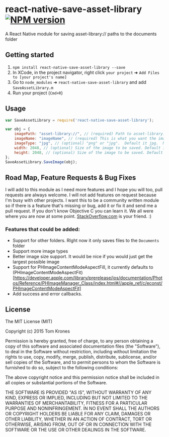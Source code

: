 # react-native-save-asset-library  [![NPM version](https://img.shields.io/npm/v/react-native-save-asset-library.svg?style=flat-square)](https://www.npmjs.com/package/react-native-save-asset-library)

A React Native module for saving asset-library:// paths to the documents folder

## Getting started

1. `npm install react-native-save-asset-library --save`
2. In XCode, in the project navigator, right click `your project` ➜ `Add Files to [your project's name]`
3. Go to `node_modules` ➜ `react-native-save-asset-library` and add `SaveAssetLibrary.m`
4. Run your project (`Cmd+R`)

## Usage

```javascript
var SaveAssetLibrary = require('react-native-save-asset-library');

var obj = {
    imagePath: "asset-library://", // (required) Path to asset-library:// for example from CameraRoll
    imageName: "imageName", // (required) This is what you want the image to be named
    imageType: "jpg", // (optional) "png" or "jpg".  Default it jpg.  More image types could be supported send me a pull request
    width: 2048, // (optional) Size of the image to be saved. Default is 2048
    height: 2048, // (optional) Size of the image to be saved. Default is 2048
};
SaveAssetLibrary.SaveImage(obj);
```

## Road Map, Feature Requests & Bug Fixes

I will add to this module as I need more features and I hope you will too, pull requests are always welcome.  I will not add features on request because I'm busy with other projects.  I want this to be a community written module so if there is a feature that's missing or bug, add it or fix it and send me a pull request.  If you don't know Objective C you can learn it.  We all were where you are now at some point.  [StackOverflow.com](http://stackoverflow.com/) is your friend.  :)

### Features that could be added:

* Support for other folders.  RIght now it only saves files to the `Documents` folder
* Support more image types
* Better image size support.  It would be nice if you would just get the largest possible image
* Support for PHImageContentModeAspectFill, it currently defaults to (PHImageContentModeAspectFit)[https://developer.apple.com/library/prerelease/ios/documentation/Photos/Reference/PHImageManager_Class/index.html#//apple_ref/c/econst/PHImageContentModeAspectFit]
* Add success and error callbacks.

## License

The MIT License (MIT)

Copyright (c) 2015 Tom Krones

Permission is hereby granted, free of charge, to any person obtaining a copy
of this software and associated documentation files (the "Software"), to deal
in the Software without restriction, including without limitation the rights
to use, copy, modify, merge, publish, distribute, sublicense, and/or sell
copies of the Software, and to permit persons to whom the Software is
furnished to do so, subject to the following conditions:

The above copyright notice and this permission notice shall be included in
all copies or substantial portions of the Software.

THE SOFTWARE IS PROVIDED "AS IS", WITHOUT WARRANTY OF ANY KIND, EXPRESS OR
IMPLIED, INCLUDING BUT NOT LIMITED TO THE WARRANTIES OF MERCHANTABILITY,
FITNESS FOR A PARTICULAR PURPOSE AND NONINFRINGEMENT. IN NO EVENT SHALL THE
AUTHORS OR COPYRIGHT HOLDERS BE LIABLE FOR ANY CLAIM, DAMAGES OR OTHER
LIABILITY, WHETHER IN AN ACTION OF CONTRACT, TORT OR OTHERWISE, ARISING FROM,
OUT OF OR IN CONNECTION WITH THE SOFTWARE OR THE USE OR OTHER DEALINGS IN
THE SOFTWARE.
